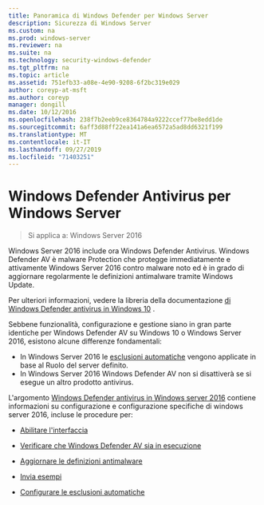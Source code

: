 ```yaml
---
title: Panoramica di Windows Defender per Windows Server
description: Sicurezza di Windows Server
ms.custom: na
ms.prod: windows-server
ms.reviewer: na
ms.suite: na
ms.technology: security-windows-defender
ms.tgt_pltfrm: na
ms.topic: article
ms.assetid: 751efb33-a08e-4e90-9208-6f2bc319e029
author: coreyp-at-msft
ms.author: coreyp
manager: dongill
ms.date: 10/12/2016
ms.openlocfilehash: 238f7b2eeb9ce8364784a9222ccef77be8edd1de
ms.sourcegitcommit: 6aff3d88ff22ea141a6ea6572a5ad8dd6321f199
ms.translationtype: MT
ms.contentlocale: it-IT
ms.lasthandoff: 09/27/2019
ms.locfileid: "71403251"
---
```

# <a name="windows-defender-antivirus-for-windows-server"></a>Windows Defender Antivirus per Windows Server

>Si applica a: Windows Server 2016

Windows Server 2016 include ora Windows Defender Antivirus. Windows Defender AV è malware Protection che protegge immediatamente e attivamente Windows Server 2016 contro malware noto ed è in grado di aggiornare regolarmente le definizioni antimalware tramite Windows Update.

Per ulteriori informazioni, vedere la libreria della documentazione [di Windows Defender antivirus in Windows 10](https://docs.microsoft.com/windows/threat-protection/windows-defender-antivirus/windows-defender-antivirus-in-windows-10) .


Sebbene funzionalità, configurazione e gestione siano in gran parte identiche per Windows Defender AV su Windows 10 o Windows Server 2016, esistono alcune differenze fondamentali:

- In Windows Server 2016 le [esclusioni automatiche](https://docs.microsoft.com/windows/threat-protection/windows-defender-antivirus/configure-server-exclusions-windows-defender-antivirus) vengono applicate in base al Ruolo del server definito.
- In Windows Server 2016 Windows Defender AV non si disattiverà se si esegue un altro prodotto antivirus.

L'argomento [Windows Defender antivirus in Windows server 2016](https://docs.microsoft.com/windows/threat-protection/windows-defender-antivirus/windows-defender-antivirus-on-windows-server-2016) contiene informazioni su configurazione e configurazione specifiche di windows server 2016, incluse le procedure per:

-   [Abilitare l'interfaccia](https://docs.microsoft.com/windows/threat-protection/windows-defender-antivirus/windows-defender-antivirus-on-windows-server-2016#BKMK_UsingDef)

-   [Verificare che Windows Defender AV sia in esecuzione]( https://docs.microsoft.com/windows/threat-protection/windows-defender-antivirus/windows-defender-antivirus-on-windows-server-2016#BKMK_DefRun)

-   [Aggiornare le definizioni antimalware]( https://docs.microsoft.com/windows/threat-protection/windows-defender-antivirus/windows-defender-antivirus-on-windows-server-2016#BKMK_UpdateDef)

-   [Invia esempi]( https://docs.microsoft.com/windows/threat-protection/windows-defender-antivirus/windows-defender-antivirus-on-windows-server-2016#BKMK_DefSamples)

-   [Configurare le esclusioni automatiche]( https://docs.microsoft.com/windows/threat-protection/windows-defender-antivirus/windows-defender-antivirus-on-windows-server-2016#BKMK_DefExclusions)
